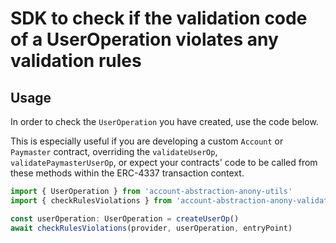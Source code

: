 # SDK to check if the validation code of a UserOperation violates any validation rules

## Usage

In order to check the `UserOperation` you have created, use the code below.

This is especially useful if you are developing a custom `Account` or `Paymaster` contract,
overriding the `validateUserOp`, `validatePaymasterUserOp`, or expect your contracts' code to
be called from these methods within the ERC-4337 transaction context.

```typescript
import { UserOperation } from 'account-abstraction-anony-utils'
import { checkRulesViolations } from 'account-abstraction-anony-validation-manager'

const userOperation: UserOperation = createUserOp()
await checkRulesViolations(provider, userOperation, entryPoint)
```
